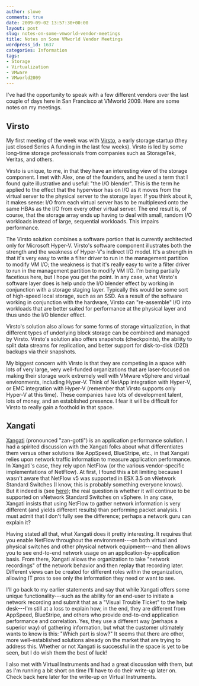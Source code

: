 ```yaml
---
author: slowe
comments: true
date: 2009-09-02 13:57:30+00:00
layout: post
slug: notes-on-some-vmworld-vendor-meetings
title: Notes on Some VMworld Vendor Meetings
wordpress_id: 1637
categories: Information
tags:
- Storage
- Virtualization
- VMware
- VMworld2009
---
```


I've had the opportunity to speak with a few different vendors over the last couple of days here in San Francisco at VMworld 2009. Here are some notes on my meetings.

## Virsto

My first meeting of the week was with [Virsto](http://www.virsto.com/), a early storage startup (they just closed Series A funding in the last few weeks). Virsto is led by some long-time storage professionals from companies such as StorageTek, Veritas, and others.

Virsto is unique, to me, in that they have an interesting view of the storage component. I met with Alex, one of the founders, and he used a term that I found quite illustrative and useful: "the I/O blender". This is the term he applied to the effect that the hypervisor has on I/O as it moves from the virtual server to the physical server to the storage layer. If you think about it, it makes sense: I/O from each virtual server has to be multiplexed onto the same HBAs as the I/O from every other virtual server. The end result is, of course, that the storage array ends up having to deal with small, random I/O workloads instead of large, sequential workloads. This impairs performance.

The Virsto solution combines a software portion that is currently architected only for Microsoft Hyper-V. Virsto's software component illustrates both the strength and the weakness of Hyper-V's indirect I/O model. It's a strength in that it's very easy to write a filter driver to run in the management partition to modify VM I/O; the weakness is that it's really easy to write a filter driver to run in the management partition to modify VM I/O. I'm being partially facetious here, but I hope you get the point. In any case, what Virsto's software layer does is help undo the I/O blender effect by working in conjunction with a storage staging layer. Typically this would be some sort of high-speed local storage, such as an SSD. As a result of the software working in conjunction with the hardware, Virsto can "re-assemble" I/O into workloads that are better suited for performance at the physical layer and thus undo the I/O blender effect.

Virsto's solution also allows for some forms of storage virtualization, in that different types of underlying block storage can be combined and managed by Virsto. Virsto's solution also offers snapshots (checkpoints), the ability to split data streams for replication, and better support for disk-to-disk (D2D) backups via their snapshots.

My biggest concern with Virsto is that they are competing in a space with lots of very large, very well-funded organizations that are laser-focused on making their storage work extremely well with VMware vSphere and virtual environments, including Hyper-V. Think of NetApp integration with Hyper-V, or EMC integration with Hyper-V (remember that Virsto supports only Hyper-V at this time). These companies have lots of development talent, lots of money, and an established presence. I fear it will be difficult for Virsto to really gain a foothold in that space.

## Xangati

[Xangati](http://www.xangati.com/) (pronounced "zan-gotti") is an application performance solution. I had a spirited discussion with the Xangati folks about what differentiates them versus other solutions like AppSpeed, BlueStripe, etc., in that Xangati relies upon network traffic information to measure application performance. In Xangati's case, they rely upon NetFlow (or the various vendor-specific implementations of NetFlow). At first, I found this a bit limiting because I wasn't aware that NetFlow v5 was supported in ESX 3.5 on vNetwork Standard Switches (I know, this is probably something everyone knows). But it indeed is (see [here](http://www.vmware.com/resources/techresources/1014)); the real question is whether it will continue to be supported on vNetwork Standard Switches on vSphere. In any case, Xangati insists that using NetFlow to gather network information is very different (and yields different results) than performing packet analysis. I must admit that I don't fully see the difference; perhaps a network guru can explain it?

Having stated all that, what Xangati does it pretty interesting. It requires that you enable NetFlow throughout the environment---on both virtual and physical switches and other physical network equipment---and then allows you to see end-to-end network usage on an application-by-application basis. From there, Xangati allows the organization to take "network recordings" of the network behavior and then replay that recording later. Different views can be created for different roles within the organization, allowing IT pros to see only the information they need or want to see.

I'll go back to my earlier statements and say that while Xangati offers some unique functionality---such as the ability for an end-user to initiate a network recording and submit that as a "Visual Trouble Ticket" to the help desk---I'm still at a loss to explain how, in the end, they are different from AppSpeed, BlueStripe, and others who provide end-to-end application performance and correlation. Yes, they use a different way (perhaps a superior way) of gathering information, but what the customer ultimately wants to know is this: "Which part is slow?" It seems that there are other, more well-established solutions already on the market that are trying to address this. Whether or not Xangati is successful in the space is yet to be seen, but I do wish them the best of luck!

I also met with Virtual Instruments and had a great discussion with them, but as I'm running a bit short on time I'll have to do their write-up later on. Check back here later for the write-up on Virtual Instruments.
